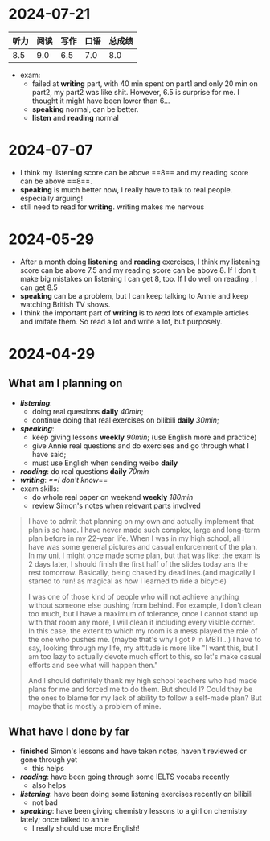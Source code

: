 # 2024-07-21

| 听力  | 阅读  | 写作  | 口语  | 总成绩 |
| --- | --- | --- | --- | --- |
| 8.5 | 9.0 | 6.5 | 7.0 | 8.0 |
- exam: 
	- failed at **writing** part, with 40 min spent on part1 and only 20 min on part2, my part2 was like shit. However, 6.5 is surprise for me. I thought it might have been lower than 6...
	- **speaking** normal, can be better.
	- **listen** and **reading** normal



# 2024-07-07

- I think my listening score can be above ==8== and my reading score can be above ==8==. 
- **speaking** is much better now, I really have to talk to real people. especially arguing!
- still need to read for **writing**. writing makes me nervous



# 2024-05-29

- After a month doing **listening** and **reading** exercises, I think my listening score can be above 7.5 and my reading score can be above 8. If I don't make big mistakes on listening I can get 8, too. If I do well on reading , I can get 8.5
- **speaking** can be a problem, but I can keep talking to Annie and keep watching British TV shows.
- I think the important part of **writing** is to *read* lots of example articles and imitate them. So read a lot and write a lot, but purposely.



# 2024-04-29

## What am I planning on

- ***listening***: 
	- doing real questions **daily** *40min*; 
	- continue doing that real exercises on bilibili **daily** *30min*;
- ***speaking***: 
	- keep giving lessons **weekly** *90min*; (use English more and practice) 
	- give Annie real questions  and do exercises and go through what I have said; 
	- must use English when sending weibo **daily**
- ***reading***: do real questions **daily** *70min*
- ***writing***: *==I don't know==*
- exam skills: 
	- do whole real paper on weekend **weekly** *180min*
	- review Simon's notes when relevant parts involved

> I have to admit that planning on my own and actually implement that plan is so hard. I have never made such complex, large and long-term plan before in my 22-year life. When I was in my high school, all I have was some general pictures and casual enforcement of the plan. In my uni, I might once made some plan, but that was like: the exam is 2 days later, I should finish the first half of the slides today ans the rest tomorrow. Basically, being chased by deadlines.(and magically I started to run! as magical as how I learned to ride a bicycle)
> 
> I was one of those kind of people who will not achieve anything without someone else pushing from behind. For example, I don't clean too much, but I have a maximum of tolerance, once I cannot stand up with that room any more, I will clean it including every visible corner. In this case, the extent to which my room is a mess played the role of the one who pushes me. (maybe that's why I got `P` in MBTI...) I have to say, looking through my life, my attitude is more like "I want this, but I am too lazy to actually devote much effort to this, so let's make casual efforts and see what will happen then."
> 
> And I should definitely thank my high school teachers who had made plans for me and forced me to do them. But should I? Could they be the ones to blame for my lack of ability to follow a self-made plan? But maybe that is mostly a problem of mine.


## What have I done by far

- **finished** Simon's lessons and have taken notes, haven't reviewed or gone through yet
	- this helps
- ***reading***: have been going through some IELTS vocabs recently
	- also helps
- ***listening***: have been doing some listening exercises recently on bilibili
	- not bad
- ***speaking***: have been giving chemistry lessons to a girl on chemistry lately; once talked to annie
	- I really should use more English!
